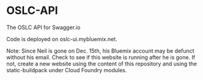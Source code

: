 # OSLC-API
The OSLC API for Swagger.io

Code is deployed on oslc-ui.mybluemix.net.

Note: Since Neil is gone on Dec. 15th, his Bluemix account may be defunct without his email. Check to see if this website is 
running after he is gone. If not, create a new website using the content of this repository and using the static-buildpack
under Cloud Foundry modules.

